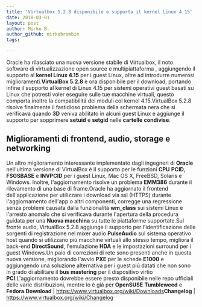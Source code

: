 ```yaml
---
title: 'Virtualbox 5.2.8 disponibile e supporta il kernel Linux 4.15'
date: 2018-03-01
layout: post
author: Mirko B.
author_github: mirkobrombin
tags:

---
```

Oracle ha rilasciato una nuova versione stabile di Virtualbox, il noto software di virtualizzazione open source e multipiattaforma , aggiungendo il supporto al <strong>kernel Linux 4.15</strong> per i guest Linux, oltre ad introdurre numerosi miglioramenti.<strong>VirtualBox 5.2.8</strong> è ora disponibile per il download, portando infine il supporto al kernel di Linux 4.15 per sistemi operativi guest basati su Linux che potresti voler eseguire sulle tue macchine virtuali, questo comporta inoltre la compatibilitá dei moduli col kernel 4.15.VirtualBox 5.2.8 risolve finalmente il fastidioso problema della schermata nera che si verificava quando <strong>3D</strong> veniva abilitato in alcuni guest Linux e aggiunge il supporto per sopprimere <strong>setuid</strong> e <strong>setgid</strong> nelle <strong>cartelle</strong> <strong>condivise</strong>.<h2>Miglioramenti di frontend, audio, storage e networking</h2>Un altro miglioramento interessante implementato dagli ingegneri di <strong>Oracle</strong> nell'ultima versione di VirtualBox è il supporto per le funzioni <strong>CPU</strong> <strong>PCID</strong>, <strong>FSGSBASE</strong> e <strong>INVPCID</strong> per i guest Linux, Mac OS X, FreeBSD, Solaris e Windows. Inoltre, l'aggiornamento risolve un problema <strong>EMM386</strong> durante il rilevamento di una base di frame.Oracle ha aggiornato il frontend dell'applicazione per utilizzare i download via ssl (HTTPS) durante l'aggiornamento dell'app o altri componenti, corregge una regressione senza problemi causata dalla funzionalità <strong>wm_class</strong> sui sistemi Linux e l'arresto anomalo che si verificava durante l'apertura della procedura guidata per una <strong>Nuova macchina</strong> su tutte le piattaforme supportate.Sul fronte audio, VirtualBox 5.2.8 aggiunge il supporto per l'identificazione delle sorgenti di registrazione nel mixer audio <strong>PulseAudio</strong> sul sistema operativo host quando si utilizzano più macchine virtuali allo stesso tempo, migliora il back-end <strong>DirectSound</strong>, l'emulazione <strong>HDA</strong> e le impostazioni surround per i guest Windows.Un paio di correzioni di rete sono presenti anche in questa nuova versione, migliorando l'avvio <strong>PXE</strong> per le schede <strong>E1000</strong> e aggiungendo una soluzione alternativa per i guest piú datati che non sono in grado di abilitare il <strong>bus</strong> <strong>mastering</strong> per il dispositivo virtio <strong>PCI</strong>.L'aggiornamento dovrebbe essere presto disponibile nelle repo ufficiali delle varie distribuzioni, mentre lo é giá per <strong>OpenSUSE</strong> <strong>Tumbleweed</strong> e <strong>Fedora</strong>.<strong>Download</strong> | <a href="https://www.virtualbox.org/wiki/Downloads" target="_blank" rel="noopener noreferrer">https://www.virtualbox.org/wiki/Downloads</a><strong>Changelog</strong> | <a href="https://www.virtualbox.org/wiki/Changelog" target="_blank" rel="noopener noreferrer">https://www.virtualbox.org/wiki/Changelog</a>
